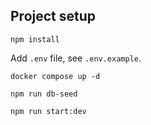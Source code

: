 ## Project setup

`npm install`

Add `.env` file, see `.env.example`.

`docker compose up -d`

`npm run db-seed`

`npm run start:dev`
